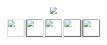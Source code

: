 <p align="center">
  <img src="https://capsule-render.vercel.app/api?type=venom&height=300&color=gradient&text=Hi%20everyone!🐱&textBg=false&fontAlignY=42"/>
</p>
<div onclick="false" align="center">
<a align= href="">
  <img height="40" src="https://img.shields.io/badge/html5-%23E34F26.svg?style=for-the-badge&logo=html5&logoColor=white"/>
</a>
<a href="">
  <img height="40" src="https://img.shields.io/badge/css3-%231572B6.svg?style=for-the-badge&logo=css3&logoColor=white"/>
</a>
<a href="">
  <img height="40" src="https://img.shields.io/badge/javascript-%23323330.svg?style=for-the-badge&logo=javascript&logoColor=%23F7DF1E"/>
</a>
<a href="">
  <img height="40" src="https://img.shields.io/badge/php-%23777BB4.svg?style=for-the-badge&logo=php&logoColor=white"/>
</a>
<a href="">
  <img height="40" src="https://img.shields.io/badge/WordPress-%23117AC9.svg?style=for-the-badge&logo=WordPress&logoColor=white"/>
</a>
</div>

